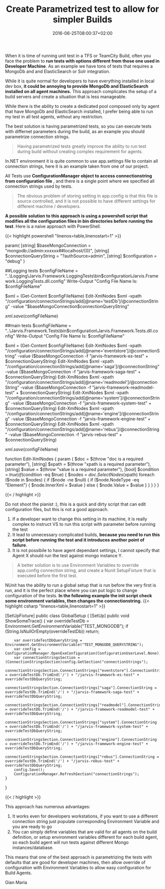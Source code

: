 ﻿---
title: "Create Parametrized test to allow for simpler Builds"
description: ""
date: 2016-06-25T08:00:37+02:00
draft: false
tags: [build,Testing]
categories: [Testing]
---
When it is time of running unit test in a TFS or TeamCity Build, often you face the problem to  **run tests with options different from those one used in Developer Machine**. As an example we have tons of tests that requires a MongoDb and and ElasticSearch or Solr integration.

While it is quite normal for developers to have everything installed in local dev box,  **it could be annoying to provide MongoDb and ElasticSearch installed on all agent machines.** This approach complicates the setup of a build servers and create a situation that is less manageable.

While there is the ability to create a dedicated pool composed only by agent that have MongoDb and ElasticSearch installed, I prefer being able to run my test in all test agents, without any restriction.

The best solution is having parametrized tests, so you can execute tests with differnet parameters during the build, as an example you should parametrize connection strings.

> Having parametrized tests greatly improve the ability to run test during build without creating complex requirement for agents.

In.NET environment it is quite common to use app.settings file to contain all connection strings, here it is an example taken from one of our project.

All Tests use  **ConfigurationManager object to access connectionstring from configuration file** , and there is a single point where we specified all connection strings used by tests.

> The obvious problem of storing setting in app.config is that this file is source controlled, and it is not possible to have different settings for different machine / developers.

 **A possible solution to this approach is using a powershell script that modifies all the configuration files in bin directories before running the test**. Here is a naive approach with PowerShell.

{{< highlight powershell "linenos=table,linenostart=1" >}}


param(
    [string] $baseMongoConnection = "mongodb://admin:xxxxxx##localhost/{0}",
    [string] $connectionQueryString = "?authSource=admin",
    [string] $configuration = "debug"
)

##Logging tests
$configFileName = "..\Logging\Jarvis.Framework.LoggingTests\bin\$configuration\Jarvis.Framework.LoggingTests.dll.config"
Write-Output "Config File Name Is: $configFileName"

$xml = (Get-Content $configFileName)
Edit-XmlNodes $xml -xpath "/configuration/connectionStrings/add[@name='testDb']/@connectionString" -value "$baseMongoConnection$connectionQueryString"

$xml.save($configFileName)

##main tests
$configFileName = "..\Jarvis.Framework.Tests\bin\$configuration\Jarvis.Framework.Tests.dll.config"
Write-Output "Config File Name Is: $configFileName"

$xml = (Get-Content $configFileName)
Edit-XmlNodes $xml -xpath "/configuration/connectionStrings/add[@name='eventstore']/@connectionString" -value ($baseMongoConnection -f "jarvis-framework-es-test" + $connectionQueryString)
Edit-XmlNodes $xml -xpath "/configuration/connectionStrings/add[@name='saga']/@connectionString" -value ($baseMongoConnection -f "jarvis-framework-saga-test" + $connectionQueryString)
Edit-XmlNodes $xml -xpath "/configuration/connectionStrings/add[@name='readmodel']/@connectionString" -value ($baseMongoConnection -f "jarvis-framework-readmodel-test" + $connectionQueryString)
Edit-XmlNodes $xml -xpath "/configuration/connectionStrings/add[@name='system']/@connectionString" -value ($baseMongoConnection -f "jarvis-framework-system-test" + $connectionQueryString)
Edit-XmlNodes $xml -xpath "/configuration/connectionStrings/add[@name='engine']/@connectionString" -value ($baseMongoConnection -f "jarvis-framework-engine-test" + $connectionQueryString)
Edit-XmlNodes $xml -xpath "/configuration/connectionStrings/add[@name='rebus']/@connectionString" -value ($baseMongoConnection -f "jarvis-rebus-test" + $connectionQueryString)

$xml.save($configFileName)

function Edit-XmlNodes {
param (
     $doc = $(throw "doc is a required parameter"),
    [string] $xpath = $(throw "xpath is a required parameter"),
    [string] $value = $(throw "value is a required parameter"),
    [bool] $condition = $true
)    
    if ($condition -eq $true) {
        $nodes = $doc.SelectNodes($xpath)
        foreach ($node in $nodes) {
            if ($node -ne $null) {
                if ($node.NodeType -eq "Element") {
                    $node.InnerXml = $value
                }
                else {
                    $node.Value = $value
                }
            }
        }
    }
}


{{< / highlight >}}

Do not shoot the pianist :), this is a quick and dirty script that can edit configuration files, but this is not a good approach.

1) If a developer want to change this setting in its machine, it is really complex to instruct VS to run this script with parameter before running the test  
2) It lead to unnecessary complicated builds, **because you need to run this script before running the test and it introduces another point of failure**.  
3) It is not possibile to have agent dependant settings, I cannot specify that Agent X should run the test against mongo instance Y.

> A better solution is to use Environment Variables to override app.config connection string, and create a Nunit SetupFixture that is executed before the first test.

NUnit has the ability to run a global setup that is run before the very first is run, and it is the perfect place where you can put logic to change configuration of the tests.  **In the following example the init script check some environment variables, then changes the connectionstring.** {{< highlight csharp "linenos=table,linenostart=1" >}}



[SetUpFixture]
public class GlobalSetup
{
    [SetUp]
    public void ShowSomeTrace()
    {
        var overrideTestDb = Environment.GetEnvironmentVariable("TEST_MONGODB");
        if (String.IsNullOrEmpty(overrideTestDb)) return;

        var overrideTestDbQueryString = Environment.GetEnvironmentVariable("TEST_MONGODB_QUERYSTRING");
        var config = ConfigurationManager.OpenExeConfiguration(ConfigurationUserLevel.None);
        var connectionStringsSection = (ConnectionStringsSection)config.GetSection("connectionStrings");
        connectionStringsSection.ConnectionStrings["eventstore"].ConnectionString = overrideTestDb.TrimEnd('/') + "/jarvis-framework-es-test" + overrideTestDbQueryString;
        connectionStringsSection.ConnectionStrings["saga"].ConnectionString = overrideTestDb.TrimEnd('/') + "/jarvis-framework-saga-test" + overrideTestDbQueryString;
        connectionStringsSection.ConnectionStrings["readmodel"].ConnectionString = overrideTestDb.TrimEnd('/') + "/jarvis-framework-readmodel-test" + overrideTestDbQueryString;
        connectionStringsSection.ConnectionStrings["system"].ConnectionString = overrideTestDb.TrimEnd('/') + "/jarvis-framework-system-test" + overrideTestDbQueryString;
        connectionStringsSection.ConnectionStrings["engine"].ConnectionString = overrideTestDb.TrimEnd('/') + "/jarvis-framework-engine-test" + overrideTestDbQueryString;
        connectionStringsSection.ConnectionStrings["rebus"].ConnectionString = overrideTestDb.TrimEnd('/') + "/jarvis-rebus-test" + overrideTestDbQueryString;
        config.Save();
        ConfigurationManager.RefreshSection("connectionStrings");
    }
}

{{< / highlight >}}

This approach has numerous advantages:

1) It works even for developers workstations, if you want to use a different connection string just populate corresponding Environment Variable and you are ready to go  
2) You can simply define variables that are valid for all agents on the build definition, or setup environment variables different for each build agent, so each build agent will run tests against different Mongo instances/database.

This means that one of the best approach is parametrizing the tests with defaults that are good for developer machines, then allow override of configuration with Environment Variables to allow easy configuration for Build Agents.

Gian Maria
